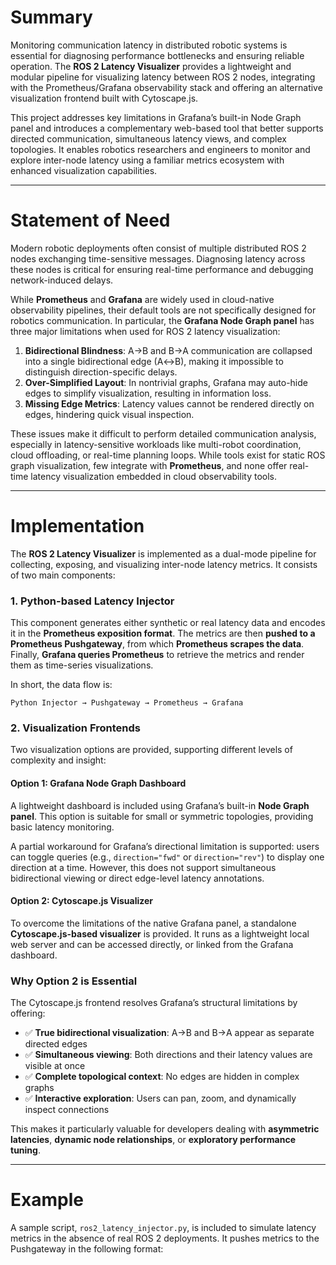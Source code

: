 # Summary

Monitoring communication latency in distributed robotic systems is essential for diagnosing performance bottlenecks and ensuring reliable operation. The **ROS 2 Latency Visualizer** provides a lightweight and modular pipeline for visualizing latency between ROS 2 nodes, integrating with the Prometheus/Grafana observability stack and offering an alternative visualization frontend built with Cytoscape.js.

This project addresses key limitations in Grafana’s built-in Node Graph panel and introduces a complementary web-based tool that better supports directed communication, simultaneous latency views, and complex topologies. It enables robotics researchers and engineers to monitor and explore inter-node latency using a familiar metrics ecosystem with enhanced visualization capabilities.

---

# Statement of Need

Modern robotic deployments often consist of multiple distributed ROS 2 nodes exchanging time-sensitive messages. Diagnosing latency across these nodes is critical for ensuring real-time performance and debugging network-induced delays.

While **Prometheus** and **Grafana** are widely used in cloud-native observability pipelines, their default tools are not specifically designed for robotics communication. In particular, the **Grafana Node Graph panel** has three major limitations when used for ROS 2 latency visualization:

1. **Bidirectional Blindness**: A→B and B→A communication are collapsed into a single bidirectional edge (A↔B), making it impossible to distinguish direction-specific delays.
2. **Over-Simplified Layout**: In nontrivial graphs, Grafana may auto-hide edges to simplify visualization, resulting in information loss.
3. **Missing Edge Metrics**: Latency values cannot be rendered directly on edges, hindering quick visual inspection.

These issues make it difficult to perform detailed communication analysis, especially in latency-sensitive workloads like multi-robot coordination, cloud offloading, or real-time planning loops. While tools exist for static ROS graph visualization, few integrate with **Prometheus**, and none offer real-time latency visualization embedded in cloud observability tools.

---

# Implementation  

The **ROS 2 Latency Visualizer** is implemented as a dual-mode pipeline for collecting, exposing, and visualizing inter-node latency metrics. It consists of two main components:  

### 1. Python-based Latency Injector  
This component generates either synthetic or real latency data and encodes it in the **Prometheus exposition format**. The metrics are then **pushed to a Prometheus Pushgateway**, from which **Prometheus scrapes the data**. Finally, **Grafana queries Prometheus** to retrieve the metrics and render them as time-series visualizations.  

In short, the data flow is: 
```text
Python Injector → Pushgateway → Prometheus → Grafana
```


### 2. Visualization Frontends  
Two visualization options are provided, supporting different levels of complexity and insight:  

#### Option 1: Grafana Node Graph Dashboard  
A lightweight dashboard is included using Grafana’s built-in **Node Graph panel**. This option is suitable for small or symmetric topologies, providing basic latency monitoring.  

A partial workaround for Grafana’s directional limitation is supported: users can toggle queries (e.g., `direction="fwd"` or `direction="rev"`) to display one direction at a time. However, this does not support simultaneous bidirectional viewing or direct edge-level latency annotations.  

#### Option 2: Cytoscape.js Visualizer  
To overcome the limitations of the native Grafana panel, a standalone **Cytoscape.js-based visualizer** is provided. It runs as a lightweight local web server and can be accessed directly, or linked from the Grafana dashboard.  

### Why Option 2 is Essential  
The Cytoscape.js frontend resolves Grafana’s structural limitations by offering:  

- ✅ **True bidirectional visualization**: A→B and B→A appear as separate directed edges  
- ✅ **Simultaneous viewing**: Both directions and their latency values are visible at once  
- ✅ **Complete topological context**: No edges are hidden in complex graphs  
- ✅ **Interactive exploration**: Users can pan, zoom, and dynamically inspect connections  

This makes it particularly valuable for developers dealing with **asymmetric latencies**, **dynamic node relationships**, or **exploratory performance tuning**.  

---

# Example

A sample script, `ros2_latency_injector.py`, is included to simulate latency metrics in the absence of real ROS 2 deployments. It pushes metrics to the Pushgateway in the following format:

